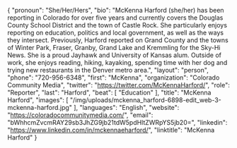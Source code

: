 {
  "pronoun": "She/Her/Hers",
  "bio": "McKenna Harford (she/her) has been reporting in Colorado for over five years and currently covers the Douglas County School District and the town of Castle Rock. She particularly enjoys reporting on education, politics and local government, as well as the ways they intersect. Previously, Harford reported on Grand County and the towns of Winter Park, Fraser, Granby, Grand Lake and Kremmling for the Sky-Hi News. She is a proud Jayhawk and University of Kansas alum. Outside of work, she enjoys reading, hiking, kayaking, spending time with her dog and trying new restaurants in the Denver metro area.",
  "layout": "person",
  "phone": "720-956-6348",
  "first": "McKenna",
  "organization": "Colorado Community Media",
  "twitter": "https://twitter.com/McKennaHarford/",
  "role": "Reporter",
  "last": "Harford",
  "beat": [
    "Education"
  ],
  "title": "McKenna Harford",
  "images": [
    "/img/uploads/mckenna_harford-6898-edit_web-3-mckenna-harford.jpg"
  ],
  "languages": "English",
  "website": "https://coloradocommunitymedia.com/",
  "email": "bWhhcmZvcmRAY29sb3JhZG9jb21tdW5pdHltZWRpYS5jb20=",
  "linkedin": "https://www.linkedin.com/in/mckennaeharford/",
  "linktitle": "McKenna Harford"
}
